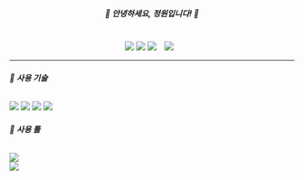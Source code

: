 <div style="margin: 40px;" align = "center">


<h5>👋 안녕하세요, 정원입니다! 👋</h5>


</div>



<div align="center">


<a href="https://github.com/heehortus"><img src="https://img.shields.io/badge/깃허브-181717?style=float-square&logo=Github&logoColor=white"/></a>
<a href="https://velog.io/@hee_hortus"><img src="https://img.shields.io/badge/벨로그-3DDC84?style=flat-square&logo=Blogger&logoColor=white"/></a>
<a href="mailto:hee.hortus@gmail.com"><img src="https://img.shields.io/badge/지메일-EA4335?style=flat-square&logo=Gmail&logoColor=white&link=mailto:hee.hortus@gmail.com"/></a>
<img src="http://img.shields.io/badge/-인스타그램-black?style=flat&logo=Instagram&link=https://instagram.com/he.e.hortus/" style="height : auto; margin-left : 10px; margin-right : 10px;"/>
<hr/>

<div align = "left">

<h6><b> 📖 사용 기술 </b></h6>


<img src="https://img.shields.io/badge/C++-00599C?style=flat-square&logo=Cplusplus&logoColor=white"/>
<img src="https://img.shields.io/badge/HTML-E34F26?style=flat-square&logo=HTML5&logoColor=white"/>
<img src="https://img.shields.io/badge/CSS-1572B6?style=flat-square&logo=CSS3&logoColor=white"/>
<img src="https://img.shields.io/badge/JavaScript-F7DF1E?style=flat-square&logo=JavaScript&logoColor=black"/>

<h6><b> 📌 사용 툴 </b> </h6>
<img src="https://img.shields.io/badge/UNITY-FFFFFF?style=flat&logo=Unity&logoColor=black"/>
<img src="https://img.shields.io/badge/PhotoShop-31A8FF?style=flat&logo=AdobePhotoshop&logoColor=white" style="margin-right : 500px;"/>
</div>

<div align = "right">
<img src="https://github-readme-stats.vercel.app/api/top-langs/?username=heehortus&langs_count=8&theme=cobalt&bg_color=white&locale=kr" style="margin-top:-5000px;"/>


</div>


